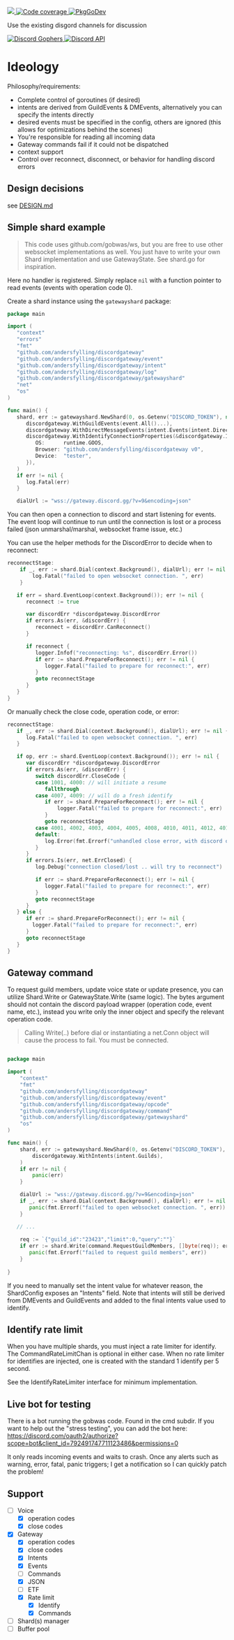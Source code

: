 <p>
  <a href="https://codecov.io/gh/andersfylling/discordgateway">
    <img src="https://codecov.io/gh/andersfylling/discordgateway/branch/master/graph/badge.svg" />
  </a>
  <a href='https://goreportcard.com/report/github.com/andersfylling/discordgateway'>
    <img src='https://goreportcard.com/badge/github.com/andersfylling/discordgateway' alt='Code coverage' />
  </a>
  <a href='https://pkg.go.dev/github.com/andersfylling/discordgateway'>
    <img src="https://pkg.go.dev/badge/andersfylling/discordgateway" alt="PkgGoDev">
  </a>
</p>
<p>Use the existing disgord channels for discussion</p>
<p>
  <a href='https://discord.gg/fQgmBg'>
    <img src='https://img.shields.io/badge/Discord%20Gophers-%23disgord-blue.svg' alt='Discord Gophers' />
  </a>
  <a href='https://discord.gg/HBTHbme'>
    <img src='https://img.shields.io/badge/Discord%20API-%23disgord-blue.svg' alt='Discord API' />
  </a>
</p>

# Ideology

[//]: # "Discord is a mess. Consistency is a luxury. And simplicity is somewhere over here or there."

Philosophy/requirements:
 - Complete control of goroutines (if desired)
 - intents are derived from GuildEvents & DMEvents, alternatively you can specify the intents directly
 - desired events must be specified in the config, others are ignored (this allows for optimizations behind the scenes)
 - You're responsible for reading all incoming data
 - Gateway commands fail if it could not be dispatched
 - context support
 - Control over reconnect, disconnect, or behavior for handling discord errors

## Design decisions

see [DESIGN.md](DESIGN.md)

## Simple shard example 
> This code uses github.com/gobwas/ws, but you are free to use other
> websocket implementations as well. You just have to write your own Shard implementation
> and use GatewayState. See shard.go for inspiration.

Here no handler is registered. Simply replace `nil` with a function pointer to read events (events with operation code 0).

Create a shard instance using the `gatewayshard` package:

```go
package main

import (
   "context"
   "errors"
   "fmt"
   "github.com/andersfylling/discordgateway"
   "github.com/andersfylling/discordgateway/event"
   "github.com/andersfylling/discordgateway/intent"
   "github.com/andersfylling/discordgateway/log"
   "github.com/andersfylling/discordgateway/gatewayshard"
   "net"
   "os"
)

func main() {
   shard, err := gatewayshard.NewShard(0, os.Getenv("DISCORD_TOKEN"), nil,
      discordgateway.WithGuildEvents(event.All()...),
      discordgateway.WithDirectMessageEvents(intent.Events(intent.DirectMessageReactions)),
      discordgateway.WithIdentifyConnectionProperties(&discordgateway.IdentifyConnectionProperties{
         OS:      runtime.GOOS,
         Browser: "github.com/andersfylling/discordgateway v0",
         Device:  "tester",
      }),
   )
   if err != nil {
      log.Fatal(err)
   }

   dialUrl := "wss://gateway.discord.gg/?v=9&encoding=json"
```

You can then open a connection to discord and start listening for events. The event loop will continue to run
until the connection is lost or a process failed (json unmarshal/marshal, websocket frame issue, etc.)

You can use the helper methods for the DiscordError to decide when to reconnect:
```go
reconnectStage:
    if _, err := shard.Dial(context.Background(), dialUrl); err != nil {
        log.Fatal("failed to open websocket connection. ", err)
    }

   if err = shard.EventLoop(context.Background()); err != nil {
      reconnect := true

      var discordErr *discordgateway.DiscordError
      if errors.As(err, &discordErr) {
         reconnect = discordErr.CanReconnect()
      }

      if reconnect {
         logger.Infof("reconnecting: %s", discordErr.Error())
         if err := shard.PrepareForReconnect(); err != nil {
            logger.Fatal("failed to prepare for reconnect:", err)
         }
         goto reconnectStage
      }
   }
}
```

Or manually check the close code, operation code, or error:
```go
reconnectStage:
   if _, err := shard.Dial(context.Background(), dialUrl); err != nil {
      log.Fatal("failed to open websocket connection. ", err)
   }

   if op, err := shard.EventLoop(context.Background()); err != nil {
      var discordErr *discordgateway.DiscordError
      if errors.As(err, &discordErr) {
         switch discordErr.CloseCode {
         case 1001, 4000: // will initiate a resume
            fallthrough
         case 4007, 4009: // will do a fresh identify
            if err := shard.PrepareForReconnect(); err != nil {
                logger.Fatal("failed to prepare for reconnect:", err)
            }
            goto reconnectStage
         case 4001, 4002, 4003, 4004, 4005, 4008, 4010, 4011, 4012, 4013, 4014:
         default:
            log.Error(fmt.Errorf("unhandled close error, with discord op code(%d): %d", op, discordErr.Code))
         }
      }
      if errors.Is(err, net.ErrClosed) {
         log.Debug("connection closed/lost .. will try to reconnect")

         if err := shard.PrepareForReconnect(); err != nil {
            logger.Fatal("failed to prepare for reconnect:", err)
         }
         goto reconnectStage
      }
   } else {
      if err := shard.PrepareForReconnect(); err != nil {
        logger.Fatal("failed to prepare for reconnect:", err)
      }
      goto reconnectStage
   }
}
```

## Gateway command
To request guild members, update voice state or update presence, you can utilize Shard.Write or GatewayState.Write (same logic). 
The bytes argument should not contain the discord payload wrapper (operation code, event name, etc.), instead you write only
the inner object and specify the relevant operation code.

> Calling Write(..) before dial or instantiating a net.Conn object will cause the process to fail. You must be connected.

```go

package main

import (
	"context"
	"fmt"
	"github.com/andersfylling/discordgateway"
	"github.com/andersfylling/discordgateway/event"
	"github.com/andersfylling/discordgateway/opcode"
	"github.com/andersfylling/discordgateway/command"
	"github.com/andersfylling/discordgateway/gatewayshard"
	"os"
)

func main() {
	shard, err := gatewayshard.NewShard(0, os.Getenv("DISCORD_TOKEN"), nil,
		discordgateway.WithIntents(intent.Guilds),
	)
	if err != nil {
		panic(err)
	}

	dialUrl := "wss://gateway.discord.gg/?v=9&encoding=json"
	if _, err := shard.Dial(context.Background(), dialUrl); err != nil {
       panic(fmt.Errorf("failed to open websocket connection. ", err))
	}

   // ...
   
	req := `{"guild_id":"23423","limit":0,"query":""}`
	if err := shard.Write(command.RequestGuildMembers, []byte(req)); err != nil {
       panic(fmt.Errorf("failed to request guild members", err))
    }
    
}
```

If you need to manually set the intent value for whatever reason, the ShardConfig exposes an "Intents" field.
Note that intents will still be derived from DMEvents and GuildEvents and added to the final intents value used
to identify.

## Identify rate limit
When you have multiple shards, you must inject a rate limiter for identify. The CommandRateLimitChan is optional in either case.
When no rate limiter for identifies are injected, one is created with the standard 1 identify per 5 second.

See the IdentifyRateLimiter interface for minimum implementation.

## Live bot for testing
There is a bot running the gobwas code. Found in the cmd subdir. If you want to help out the "stress testing", you can add the bot here: https://discord.com/oauth2/authorize?scope=bot&client_id=792491747711123486&permissions=0

It only reads incoming events and waits to crash. Once any alerts such as warning, error, fatal, panic triggers; I get a notification so I can quickly patch the problem!


## Support

 - [ ] Voice
   - [X] operation codes
   - [X] close codes
 - [x] Gateway
   - [X] operation codes
   - [X] close codes
   - [X] Intents
   - [x] Events
   - [ ] Commands
   - [x] JSON
   - [ ] ETF
   - [x] Rate limit
     - [x] Identify
     - [x] Commands
 - [ ] Shard(s) manager
 - [ ] Buffer pool
